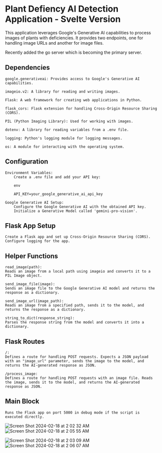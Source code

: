 # Plant Defiency AI Detection Application - Svelte Version

This application leverages Google's Generative AI capabilities to process images of plants with deficiencies. It provides two endpoints, one for handling image URLs and another for image files.

Recently added the go server which is becoming the primary server.

## Dependencies

    google.generativeai: Provides access to Google's Generative AI capabilities.
    
    imageio.v2: A library for reading and writing images.
    
    Flask: A web framework for creating web applications in Python.
    
    flask_cors: Flask extension for handling Cross-Origin Resource Sharing (CORS).
    
    PIL (Python Imaging Library): Used for working with images.
    
    dotenv: A library for reading variables from a .env file.
    
    logging: Python's logging module for logging messages.
    
    os: A module for interacting with the operating system.


## Configuration

    Environment Variables:
        Create a .env file and add your API key:

        env

        API_KEY=your_google_generative_ai_api_key

    Google Generative AI Setup:
        Configure the Google Generative AI with the obtained API key.
        Initialize a Generative Model called 'gemini-pro-vision'.

## Flask App Setup

    Create a Flask app and set up Cross-Origin Resource Sharing (CORS).
    Configure logging for the app.

## Helper Functions

    read_image(path):
    Reads an image from a local path using imageio and converts it to a PIL Image object.

    send_image_file(image):
    Sends an image file to the Google Generative AI model and returns the response as a dictionary.

    send_image_url(image_path):
    Reads an image from a specified path, sends it to the model, and returns the response as a dictionary.

    string_to_dict(response_string):
    Parses the response string from the model and converts it into a dictionary.

## Flask Routes

    /:
    Defines a route for handling POST requests. Expects a JSON payload with an "image_url" parameter, sends the image to the model, and returns the AI-generated response as JSON.

    /process_image:
    Defines a route for handling POST requests with an image file. Reads the image, sends it to the model, and returns the AI-generated response as JSON.

## Main Block

    Runs the Flask app on port 5000 in debug mode if the script is executed directly.

![Screen Shot 2024-02-18 at 2 02 32 AM](https://github.com/sammorton11/ai_image_processing_server/assets/86651172/35cd2c3f-7f37-4661-b6c5-ccf883ab7a1c)
![Screen Shot 2024-02-18 at 2 05 55 AM](https://github.com/sammorton11/ai_image_processing_server/assets/86651172/55c53084-520c-4826-9157-6048e0d01f10)

![Screen Shot 2024-02-18 at 2 03 09 AM](https://github.com/sammorton11/ai_image_processing_server/assets/86651172/d90294f3-425f-44fb-aa51-9e604259faea)
![Screen Shot 2024-02-18 at 2 06 07 AM](https://github.com/sammorton11/ai_image_processing_server/assets/86651172/1aabe0cf-7341-48fa-accb-64caff4f5787)




